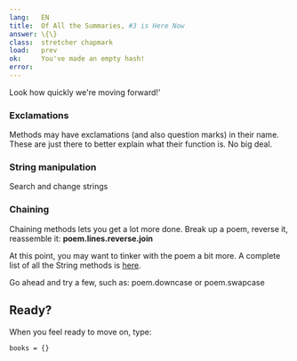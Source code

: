 ```yaml
---
lang:   EN
title:  Of All the Summaries, #3 is Here Now
answer: \{\}
class:  stretcher chapmark
load:   prev
ok:     You've made an empty hash!
error:
---
```



<div class="foxes">Look how quickly we're moving forward!'</div>

### Exclamations
Methods may have exclamations (and also question marks) in their name.
These are just there to better explain what their function is. No big deal.

### String manipulation
Search and change strings

### Chaining
Chaining methods lets you get a lot more done. Break up a poem, reverse it, reassemble it:
__poem.lines.reverse.join__

At this point, you may want to tinker with the poem a bit more. A complete list of all the String
methods is <a href="http://ruby-doc.org/core/classes/String.html" target="_blank">here</a>.

Go ahead and try a few, such as: poem.downcase or poem.swapcase

## Ready?
When you feel ready to move on, type:

    books = {}
